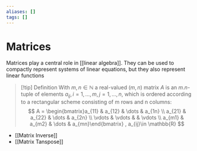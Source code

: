 ```yaml
---
aliases: []
tags: []
---
```


# Matrices

Matrices play a central role in [[linear algebra]]. They can be used to compactly represent systems of linear equations, but they also represent linear functions

>[!tip] Definition
>With $m,n \in \mathbb{N}$ a real-valued $(m, n)$ matrix $A$ is an $m.n$-tuple of elements $a_{ij} , i = 1, \dots , m, j = 1, \dots , n$, which is ordered according to a rectangular scheme consisting of m rows and n columns: 
>$$
>A = \begin{bmatrix}a_{11} & a_{12} & \dots  & a_{1n} \\ a_{21} & a_{22} & \dots  & a_{2n} \\ \vdots  & \vdots  &  & \vdots  \\ a_{m1} & a_{m2} & \dots  & a_{mn}\end{bmatrix} , a_{ij}\in \mathbb{R}
$$

- [[Matrix Inverse]]
- [[Matrix Tanspose]]

